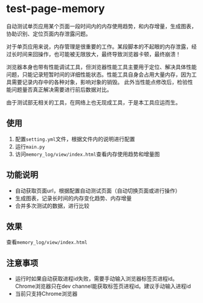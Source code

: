 # test-page-memory

自动测试单页应用某个页面一段时间内的内存使用趋势，和内存增量，生成图表，协助识别、定位页面内存泄露问题。

对于单页应用来说，内存管理是很重要的工作。某段脚本的不起眼的内存泄露，经过长时间来回操作，也可能被无限放大，最终导致浏览器卡顿，最终崩溃！

浏览器本身也带有性能调试工具，但浏览器性能工具主要用于定位、解决具体性能问题，只能记录短暂时间的详细性能状态。性能工具自身会占用大量内存，因为工具需要记录内存中的各种对象，影响对象的销毁。
此外当性能点修改后，检验性能问题量否真正解决需要进行前后数据对比。

由于测试部无相关的工具，在网络上也无现成工具，于是本工具应运而生。

## 使用
1. 配置`setting.yml`文件，根据文件内的说明进行配置
2. 运行`main.py`
3. 访问`memory_log/view/index.html`查看内存使用趋势和增量图

## 功能说明
* 自动获取页面url，根据配置自动测试页面（自动切换页面或进行操作）
* 生成图表，记录长时间的内存变化趋势、内存增量
* 合并多次测试的数据，进行比较

## 效果
查看`memory_log/view/index.html`

## 注意事项
* 运行时如果自动获取进程id失败，需要手动输入浏览器标签页进程id。Chrome浏览器只在dev channel能获取标签页进程id。建议手动输入进程id
* 当前只支持Chrome浏览器


